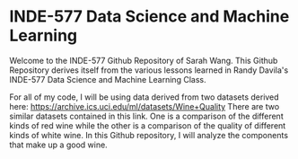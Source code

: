 # INDE-577 Data Science and Machine Learning
Welcome to the INDE-577 Github Repository of Sarah Wang. This Github Repository derives itself from the various lessons learned in Randy Davila's INDE-577 Data Science and Machine Learning Class. 

For all of my code, I will be using data derived from two datasets derived here: https://archive.ics.uci.edu/ml/datasets/Wine+Quality
There are two similar datasets contained in this link. One is a comparison of the different kinds of red wine while the other is a comparison of the quality of different kinds of white wine. In this Github repository, I will analyze the components that make up a good wine.
